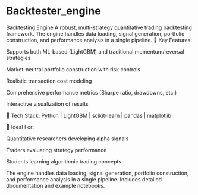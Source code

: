 # Backtester_engine
Backtesting Engine A robust, multi-strategy quantitative trading backtesting framework. The engine handles data loading, signal generation, portfolio construction, and performance analysis in a single pipeline. 
🔹 Key Features:

Supports both ML-based (LightGBM) and traditional momentum/reversal strategies

Market-neutral portfolio construction with risk controls

Realistic transaction cost modeling

Comprehensive performance metrics (Sharpe ratio, drawdowns, etc.)

Interactive visualization of results

🔹 Tech Stack:
Python | LightGBM | scikit-learn | pandas | matplotlib

🔹 Ideal For:

Quantitative researchers developing alpha signals

Traders evaluating strategy performance

Students learning algorithmic trading concepts

The engine handles data loading, signal generation, portfolio construction, and performance analysis in a single pipeline. Includes detailed documentation and example notebooks.
